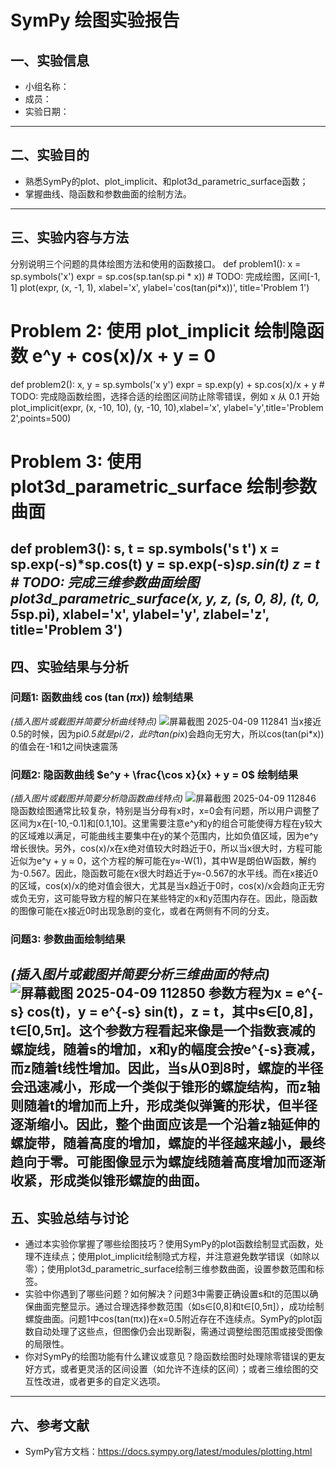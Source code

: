 # SymPy 绘图实验报告

## 一、实验信息

- 小组名称：
- 成员：
- 实验日期：

---

## 二、实验目的

- 熟悉SymPy的plot、plot_implicit、和plot3d_parametric_surface函数；
- 掌握曲线、隐函数和参数曲面的绘制方法。

---

## 三、实验内容与方法

分别说明三个问题的具体绘图方法和使用的函数接口。
def problem1():
    x = sp.symbols('x')
    expr = sp.cos(sp.tan(sp.pi * x))
    # TODO: 完成绘图，区间[-1, 1]
    plot(expr, (x, -1, 1), xlabel='x', ylabel='cos(tan(pi*x))',
         title='Problem 1')

# Problem 2: 使用 plot_implicit 绘制隐函数 e^y + cos(x)/x + y = 0
def problem2():
    x, y = sp.symbols('x y')
    expr = sp.exp(y) + sp.cos(x)/x + y
    # TODO: 完成隐函数绘图，选择合适的绘图区间防止除零错误，例如 x 从 0.1 开始
    plot_implicit(expr, (x, -10, 10), (y, -10, 10),xlabel='x', ylabel='y',title='Problem 2',points=500)

# Problem 3: 使用 plot3d_parametric_surface 绘制参数曲面
def problem3():
    s, t = sp.symbols('s t')
    x = sp.exp(-s)*sp.cos(t)
    y = sp.exp(-s)*sp.sin(t)
    z = t
    # TODO: 完成三维参数曲面绘图
    plot3d_parametric_surface(x, y, z, (s, 0, 8), (t, 0, 5*sp.pi),
                              xlabel='x', ylabel='y', zlabel='z',
                              title='Problem 3')
---

## 四、实验结果与分析

### 问题1: 函数曲线 $\cos(\tan(\pi x))$ 绘制结果

*(插入图片或截图并简要分析曲线特点)*
![屏幕截图 2025-04-09 112841](https://github.com/user-attachments/assets/ccdbf628-06ab-46c2-9ab9-c07b8f6c54e2)
当x接近0.5的时候，因为pi*0.5就是pi/2，此时tan(pi*x)会趋向无穷大，所以cos(tan(pi*x))的值会在-1和1之间快速震荡
### 问题2: 隐函数曲线 $e^y + \frac{\cos x}{x} + y = 0$ 绘制结果

*(插入图片或截图并简要分析隐函数曲线特点)*
![屏幕截图 2025-04-09 112846](https://github.com/user-attachments/assets/c7864ebb-dccf-4c7a-8afb-012761675352)
隐函数绘图通常比较复杂，特别是当分母有x时，x=0会有问题，所以用户调整了区间为x在[-10,-0.1]和[0.1,10]。这里需要注意e^y和y的组合可能使得方程在y较大的区域难以满足，可能曲线主要集中在y的某个范围内，比如负值区域，因为e^y增长很快。另外，cos(x)/x在x绝对值较大时趋近于0，所以当x很大时，方程可能近似为e^y + y ≈ 0，这个方程的解可能在y≈-W(1)，其中W是朗伯W函数，解约为-0.567。因此，隐函数可能在x很大时趋近于y≈-0.567的水平线。而在x接近0的区域，cos(x)/x的绝对值会很大，尤其是当x趋近于0时，cos(x)/x会趋向正无穷或负无穷，这可能导致方程的解只在某些特定的x和y范围内存在。因此，隐函数的图像可能在x接近0时出现急剧的变化，或者在两侧有不同的分支。
### 问题3: 参数曲面绘制结果

*(插入图片或截图并简要分析三维曲面的特点)*
![屏幕截图 2025-04-09 112850](https://github.com/user-attachments/assets/93fc0847-a1a6-4636-9d70-8055253ec205)
参数方程为x = e^{-s} cos(t)，y = e^{-s} sin(t)，z = t，其中s∈[0,8]，t∈[0,5π]。这个参数方程看起来像是一个指数衰减的螺旋线，随着s的增加，x和y的幅度会按e^{-s}衰减，而z随着t线性增加。因此，当s从0到8时，螺旋的半径会迅速减小，形成一个类似于锥形的螺旋结构，而z轴则随着t的增加而上升，形成类似弹簧的形状，但半径逐渐缩小。因此，整个曲面应该是一个沿着z轴延伸的螺旋带，随着高度的增加，螺旋的半径越来越小，最终趋向于零。可能图像显示为螺旋线随着高度增加而逐渐收紧，形成类似锥形螺旋的曲面。
---

## 五、实验总结与讨论

- 通过本实验你掌握了哪些绘图技巧？使用SymPy的plot函数绘制显式函数，处理不连续点；使用plot_implicit绘制隐式方程，并注意避免数学错误（如除以零）；使用plot3d_parametric_surface绘制三维参数曲面，设置参数范围和标签。
- 实验中你遇到了哪些问题？如何解决？问题3中需要正确设置s和t的范围以确保曲面完整显示。通过合理选择参数范围（如s∈[0,8]和t∈[0,5π]），成功绘制螺旋曲面。问题1中cos(tan(πx))在x=0.5附近存在不连续点。SymPy的plot函数自动处理了这些点，但图像仍会出现断裂，需通过调整绘图范围或接受图像的局限性。
- 你对SymPy的绘图功能有什么建议或意见？隐函数绘图时处理除零错误的更友好方式，或者更灵活的区间设置（如允许不连续的区间）；或者三维绘图的交互性改进，或者更多的自定义选项。

---

## 六、参考文献

- SymPy官方文档：https://docs.sympy.org/latest/modules/plotting.html
